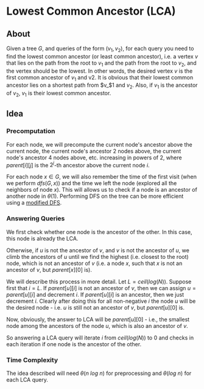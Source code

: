 # Lowest Common Ancestor (LCA)

## About

Given a tree $G$, and queries of the form $(v_1, v_2)$, for each query you need to find the lowest common ancestor (or least common ancestor), i.e. a vertex $v$ that lies on the path from the root to $v_1$ and the path from the root to $v_2$, and the vertex should be the lowest. In other words, the desired vertex $v$ is the first common ancestor of $v_1$ and v2. It is obvious that their lowest common ancestor lies on a shortest path from $v_$1 and $v_2$. Also, if $v_1$ is the ancestor of $v_2$, $v_1$ is their lowest common ancestor.

## Idea

### Precomputation

For each node, we will precompute the current node's ancestor above the current node, the current node's ancestor 2 nodes above, the current node's ancestor 4 nodes above, etc. increasing in powers of $2$, where $parent[i][j]$ is the $2 ^ j$-th ancestor above the current node $i$.

For each node $x \in G$, we will also remember the time of the first visit (when we perform $dfs(G, x)$) and the time we left the node (explored all the neighbors of node $x$). This will allows us to check if a node is an ancestor of another node in $\theta(1)$. Performing DFS on the tree can be more efficient using a [modified DFS](https://github.com/aaronhma/algorithms/blob/master/algorithms/trees/tree/README.md#tree-traversals).

### Answering Queries

We first check whether one node is the ancestor of the other. In this case, this node is already the LCA.

Otherwise, if $u$ is not the ancestor of $v$, and $v$ is not the ancestor of $u$, we climb the ancestors of $u$ until we find the highest (i.e. closest to the root) node, which is not an ancestor of $v$ (i.e. a node $x$, such that $x$ is not an ancestor of $v$, but $parent[x][0]$ is).

We will describe this process in more detail. Let $L = ceil(log(N))$. Suppose first that $i = L$. If $parent[u][i]$ is not an ancestor of $v$, then we can assign $u = parent[u][i]$ and decrement $i$. If $parent[u][i]$ is an ancestor, then we just decrement $i$. Clearly after doing this for all non-negative $i$ the node $u$ will be the desired node - i.e. $u$ is still not an ancestor of $v$, but $parent[u][0]$ is.

Now, obviously, the answer to LCA will be $parent[u][0]$ - i.e., the smallest node among the ancestors of the node $u$, which is also an ancestor of $v$.

So answering a LCA query will iterate $i$ from $ceil(log(N))$ to $0$ and checks in each iteration if one node is the ancestor of the other.


### Time Complexity

The idea described will need $\theta(n \ log \ n)$ for preprocessing and $\theta(log \ n)$ for each LCA query.
